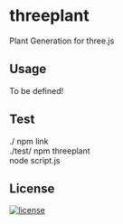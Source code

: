 # threeplant

Plant Generation for three.js

## Usage

To be defined!

## Test

./ npm link \
./test/ npm threeplant \
node script.js

## License

[![license](https://img.shields.io/badge/license-MIT-mint)](LICENSE.md)
